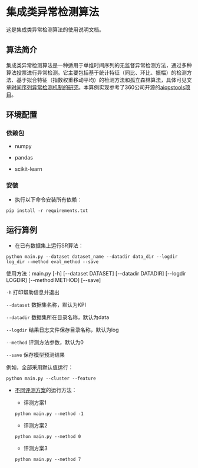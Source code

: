 # 集成类异常检测算法
这是集成类异常检测算法的使用说明文档。

## 算法简介
集成类异常检测算法是一种适用于单维时间序列的无监督异常检测方法，通过多种算法投票进行异常检测。它主要包括基于统计特征（同比、环比、振幅）的检测方法、基于拟合特征（指数权重移动平均）的检测方法和孤立森林算法，具体可见文章[时间序列异常检测机制的研究](https://zhuanlan.zhihu.com/p/35544112)。本算例实现参考了360公司开源的[aiopstools项目](https://github.com/jixinpu/aiopstools/tree/master/aiopstools/anomaly_detection)。

## 环境配置

### 依赖包
* numpy

* pandas

* scikit-learn

### 安装

* 执行以下命令安装所有依赖：

```
pip install -r requirements.txt
```

## 运行算例
* 在已有数据集上运行SR算法：

```
python main.py --dataset dataset_name --datadir data_dir --logdir log_dir --method eval_method --save
```

使用方法：main.py [-h] [--dataset DATASET] [--datadir DATADIR] [--logdir LOGDIR] [--method METHOD] [--save]

`-h` 打印帮助信息并退出

`--dataset` 数据集名称，默认为KPI

`--datadir` 数据集所在目录名称，默认为data

`--logdir` 结果日志文件保存目录名称，默认为log

`--method` 评测方法参数，默认为0

`--save` 保存模型预测结果

例如，全部采用默认值运行：

```
python main.py --cluster --feature
```

* [不同评测方案](https://github.com/transcope/xopshub/tree/main/example/README.md)的运行方法：

    * 评测方案1

    ```
    python main.py --method -1
    ```

    * 评测方案2

    ```
    python main.py --method 0
    ```

    * 评测方案3

    ```
    python main.py --method 7
    ```